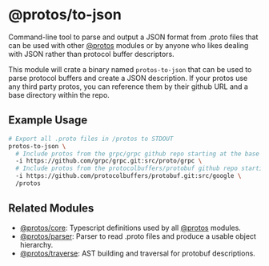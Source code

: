 # @protos/to-json

Command-line tool to parse and output a JSON format from .proto files that can be used with other [@protos](https://www.npmjs.com/org/protos) modules or by anyone who likes dealing
with JSON rather than protocol buffer descriptors.

This module will crate a binary named `protos-to-json` that can be used to parse
protocol buffers and create a JSON description. If your protos use any third party
protos, you can reference them by their github URL and a base directory within
the repo.

## Example Usage

```bash
# Export all .proto files in /protos to STDOUT
protos-to-json \
  # Include protos from the grpc/grpc github repo starting at the base directory src/proto/grpc
  -i https://github.com/grpc/grpc.git:src/proto/grpc \
  # Include protos from the protocolbuffers/protobuf github repo starting at the base directory src/google
  -i https://github.com/protocolbuffers/protobuf.git:src/google \
  /protos
```

## Related Modules

- [@protos/core](https://www.npmjs.com/package/@protos/core): Typescript definitions used by all [@protos](https://www.npmjs.com/org/protos) modules.
- [@protos/parser](https://www.npmjs.com/package/@protos/parser): Parser to read .proto files and produce a usable object hierarchy.
- [@protos/traverse](https://www.npmjs.com/package/@protos/traverse): AST building and traversal for protobuf descriptions.
